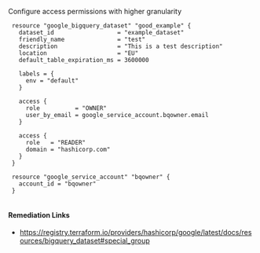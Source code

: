 
Configure access permissions with higher granularity

```hcl
 resource "google_bigquery_dataset" "good_example" {
   dataset_id                  = "example_dataset"
   friendly_name               = "test"
   description                 = "This is a test description"
   location                    = "EU"
   default_table_expiration_ms = 3600000
 
   labels = {
     env = "default"
   }
 
   access {
     role          = "OWNER"
     user_by_email = google_service_account.bqowner.email
   }
 
   access {
     role   = "READER"
     domain = "hashicorp.com"
   }
 }
 
 resource "google_service_account" "bqowner" {
   account_id = "bqowner"
 }
 
```

#### Remediation Links
 - https://registry.terraform.io/providers/hashicorp/google/latest/docs/resources/bigquery_dataset#special_group

